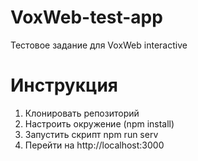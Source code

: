 # VoxWeb-test-app
Тестовое задание для VoxWeb interactive

# Инструкция
1. Клонировать репозиторий
2. Настроить окружение (npm install)
3. Запустить скрипт npm run serv
4. Перейти на http://localhost:3000
